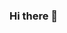 ### Hi there 👋

<!--
**mkettel/mkettel** is a ✨ _special_ ✨ repository because its `README.md` (this file) appears on your GitHub profile.

Here are some ideas to get you started:

Howdy, my name is Matt Kettekamp. I am a fullstack developer who loves coding and working on new projects. 
  
  · I am currently working on: <br>
      
      - A film photography journaling application to help learn and document the users experience: [filmy-j](https://github.com/mkettel/filmy)
      - Decentralized Fitness application to help give better and easier access to gyms: [Defit.](https://github.com/Yishui7/-Whateverent)
      - And I am also looking for a job or other freelance projects to work on. 
      
  · You can reach me at: <br>
  
      - mattkettelkamp@gmail.com

[![Matt Kettelkamp's GitHub stats](https://github-readme-stats.vercel.app/api?username=mkettel)](https://github.com/mkettel/github-readme-stats)

-->

